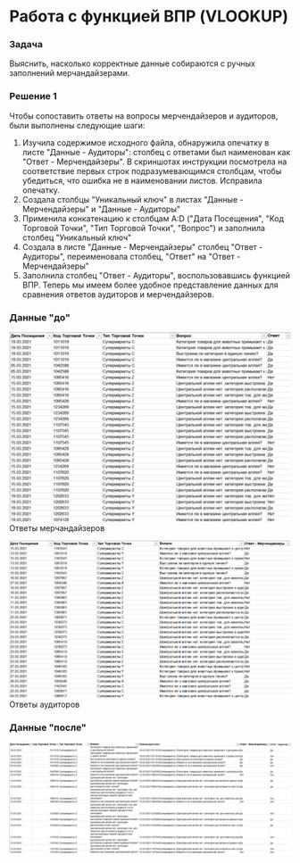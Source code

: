 # Работа с функцией ВПР (VLOOKUP)

### Задача

Выяснить, насколько корректные данные собираются с ручных заполнений мерчандайзерами.

### Решение 1

Чтобы сопоставить ответы на вопросы мерчендайзеров и аудиторов, были выполнены следующие шаги: 

1. Изучила содержимое исходного файла, обнаружила опечатку в листе "Данные - Аудиторы": столбец с ответами был наименован как "Ответ - Мерчендайзеры". В скриншотах инструкции посмотрела на соответствие первых строк подразумевающимся столбцам, чтобы убедиться, что ошибка не в наименовании листов. Исправила опечатку. 
3. Создала столбцы "Уникальный ключ" в листах "Данные - Мерчендайзеры" и "Данные - Аудиторы" 
4. Применила конкатенацию к столбцам A:D ("Дата Посещения", "Код Торговой Точки", "Тип Торговой Точки", "Вопрос") и заполнила столбец "Уникальный ключ" 
5. Создала в листе "Данные - Мерчендайзеры" столбец "Ответ - Аудиторы", переименовала столбец, "Ответ" на "Ответ - Мерчендайзеры" 
6. Заполнила столбец "Ответ - Аудиторы", воспользовавшись функцией ВПР. Теперь мы имеем более удобное представление данных для сравнения ответов аудиторов и мерчендайзеров.

### Данные "до"

![merchendisers](https://github.com/ankhanhi/mars-analytics-intership/blob/main/task_1_VLOOKUP_function/media/initial_merchandisers.png)
Ответы мерчандайзеров

![before](https://github.com/ankhanhi/mars-analytics-intership/blob/main/task_1_VLOOKUP_function/media/initial_auditors.png)
Ответы аудиторов

### Данные "после"

![after](https://github.com/ankhanhi/mars-analytics-intership/blob/main/task_1_VLOOKUP_function/media/result_data.png)
